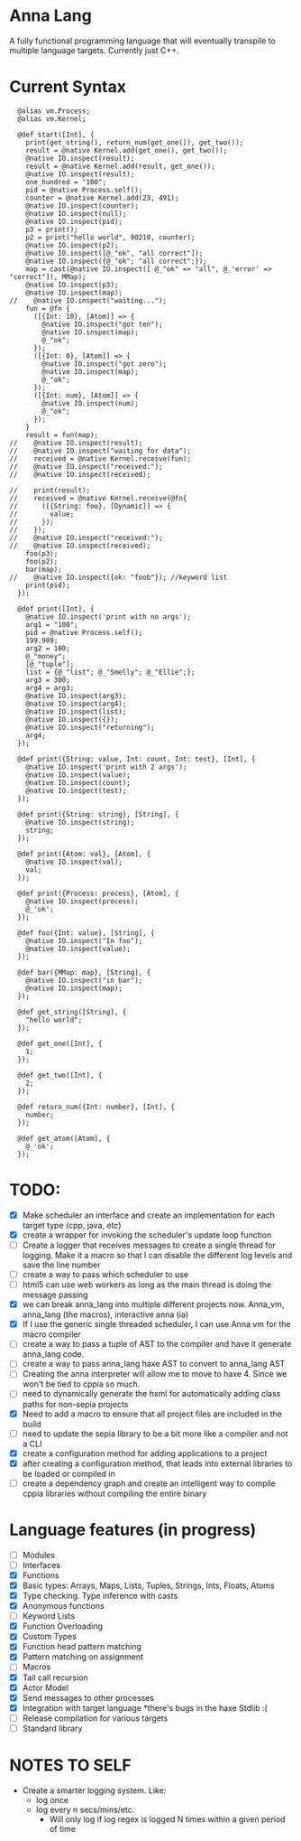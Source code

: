 # Anna Lang

A fully functional programming language that will eventually transpile
to multiple language targets. Currently just C++.

# Current Syntax

```
  @alias vm.Process;
  @alias vm.Kernel;

  @def start([Int], {
    print(get_string(), return_num(get_one()), get_two());
    result = @native Kernel.add(get_one(), get_two());
    @native IO.inspect(result);
    result = @native Kernel.add(result, get_one());
    @native IO.inspect(result);
    one_hundred = "100";
    pid = @native Process.self();
    counter = @native Kernel.add(23, 491);
    @native IO.inspect(counter);
    @native IO.inspect(null);
    @native IO.inspect(pid);
    p3 = print();
    p2 = print("hello world", 90210, counter);
    @native IO.inspect(p2);
    @native IO.inspect([@_"ok", "all correct"]);
    @native IO.inspect({@_"ok"; "all correct";});
    map = cast(@native IO.inspect([ @_"ok" => "all", @_'error' => "correct"]), MMap);
    @native IO.inspect(p3);
    @native IO.inspect(map);
//    @native IO.inspect("waiting...");
    fun = @fn {
      ([{Int: 10}, [Atom]] => {
        @native IO.inspect("got ten");
        @native IO.inspect(map);
        @_"ok";
      });
      ([{Int: 0}, [Atom]] => {
        @native IO.inspect("got zero");
        @native IO.inspect(map);
        @_"ok";
      });
      ([{Int: num}, [Atom]] => {
        @native IO.inspect(num);
        @_"ok";
      });
    }
    result = fun(map);
//    @native IO.inspect(result);
//    @native IO.inspect("waiting for data");
//    received = @native Kernel.receive(fun);
//    @native IO.inspect("received:");
//    @native IO.inspect(received);

//    print(result);
//    received = @native Kernel.receive(@fn{
//      ([{String: foo}, [Dynamic]] => {
//        value;
//      });
//    });
//    @native IO.inspect("received:");
//    @native IO.inspect(received);
    foo(p3);
    foo(p2);
    bar(map);
//    @native IO.inspect({ok: "foob"}); //keyword list
    print(pid);
  });

  @def print([Int], {
    @native IO.inspect('print with no args');
    arg1 = "100";
    pid = @native Process.self();
    199.909;
    arg2 = 100;
    @_"money";
    [@_"tuple"];
    list = {@_"list"; @_"Smelly"; @_"Ellie";};
    arg3 = 300;
    arg4 = arg3;
    @native IO.inspect(arg3);
    @native IO.inspect(arg4);
    @native IO.inspect(list);
    @native IO.inspect({});
    @native IO.inspect("returning");
    arg4;
  });

  @def print({String: value, Int: count, Int: test}, [Int], {
    @native IO.inspect('print with 2 args');
    @native IO.inspect(value);
    @native IO.inspect(count);
    @native IO.inspect(test);
  });

  @def print({String: string}, [String], {
    @native IO.inspect(string);
    string;
  });

  @def print({Atom: val}, [Atom], {
    @native IO.inspect(val);
    val;
  });

  @def print({Process: process}, [Atom], {
    @native IO.inspect(process);
    @_'ok';
  });

  @def foo({Int: value}, [String], {
    @native IO.inspect("In foo");
    @native IO.inspect(value);
  });

  @def bar({MMap: map}, [String], {
    @native IO.inspect("in bar");
    @native IO.inspect(map);
  });

  @def get_string([String], {
    "hello world";
  });

  @def get_one([Int], {
    1;
  });

  @def get_two([Int], {
    2;
  });

  @def return_num({Int: number}, [Int], {
    number;
  });

  @def get_atom([Atom], {
    @_'ok';
  });
```

TODO:
=====
- [x] Make scheduler an interface and create an implementation for each target type (cpp, java, etc)
- [x] create a wrapper for invoking the scheduler's update loop function
- [ ] Create a logger that receives messages to create a single thread for logging. Make it a macro
so that I can disable the different log levels and save the line number
- [ ] create a way to pass which scheduler to use
- [ ] html5 can use web workers as long as the main thread is doing the message passing
- [x] we can break anna_lang into multiple different projects now. Anna_vm, anna_lang (the macros), interactive anna (ia)
- [x] If I use the generic single threaded scheduler, I can use Anna vm for the macro compiler
- [ ] create a way to pass a tuple of AST to the compiler and have it generate anna_lang code.
- [ ] create a way to pass anna_lang haxe AST to convert to anna_lang AST
- [ ] Creating the anna interpreter will allow me to move to haxe 4. Since we won't be tied to cppia so much.
- [ ] need to dynamically generate the hxml for automatically adding class paths for non-sepia projects
- [x] Need to add a macro to ensure that all project files are included in the build 
- [ ] need to update the sepia library to be a bit more like a compiler and not a CLI
- [x] create a configuration method for adding applications to a project
- [x] after creating a configuration method, that leads into external libraries to be loaded or compiled in
- [ ] create a dependency graph and create an intelligent way to compile cppia libraries without compiling the entire binary

# Language features (in progress)

- [ ] Modules
- [ ] Interfaces
- [x] Functions
- [x] Basic types: Arrays, Maps, Lists, Tuples, Strings, Ints, Floats, Atoms
- [x] Type checking. Type inference with casts
- [x] Anonymous functions
- [ ] Keyword Lists
- [x] Function Overloading
- [x] Custom Types
- [x] Function head pattern matching
- [x] Pattern matching on assignment
- [ ] Macros
- [x] Tail call recursion
- [x] Actor Model
- [x] Send messages to other processes
- [x] Integration with target language *there's bugs in the haxe Stdlib :( 
- [ ] Release compilation for various targets
- [ ] Standard library

# NOTES TO SELF

- Create a smarter logging system. Like:
  - log once
  - log every n secs/mins/etc. 
    - Will only log if log regex is logged N times within a given period of time

